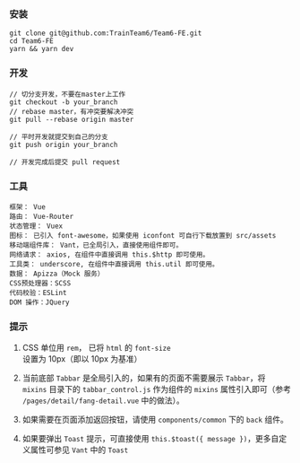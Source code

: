 
### 安装

    git clone git@github.com:TrainTeam6/Team6-FE.git
    cd Team6-FE
    yarn && yarn dev

### 开发

    // 切分支开发，不要在master上工作
    git checkout -b your_branch
    // rebase master，有冲突要解决冲突
    git pull --rebase origin master

    // 平时开发就提交到自己的分支
    git push origin your_branch

    // 开发完成后提交 pull request


### 工具

    框架： Vue
    路由： Vue-Router
    状态管理： Vuex
    图标： 已引入 font-awesome，如果使用 iconfont 可自行下载放置到 src/assets
    移动端组件库： Vant，已全局引入，直接使用组件即可。
    网络请求： axios, 在组件中直接调用 this.$http 即可使用。
    工具类： underscore, 在组件中直接调用 this.util 即可使用。
    数据： Apizza（Mock 服务）
    CSS预处理器：SCSS
    代码校验：ESLint
    DOM 操作：JQuery

### 提示

1. CSS 单位用 `rem`， 已将 `html` 的 `font-size` 设置为 10px（即以 10px 为基准）

2. 当前底部 `Tabbar` 是全局引入的，如果有的页面不需要展示 `Tabbar`，将 `mixins` 目录下的 `tabbar_control.js` 作为组件的 `mixins` 属性引入即可（参考 `/pages/detail/fang-detail.vue` 中的做法）。

3. 如果需要在页面添加返回按钮，请使用 `components/common` 下的 `back` 组件。

4. 如果要弹出 `Toast` 提示，可直接使用 `this.$toast({ message })`，更多自定义属性可参见 `Vant` 中的 `Toast`


